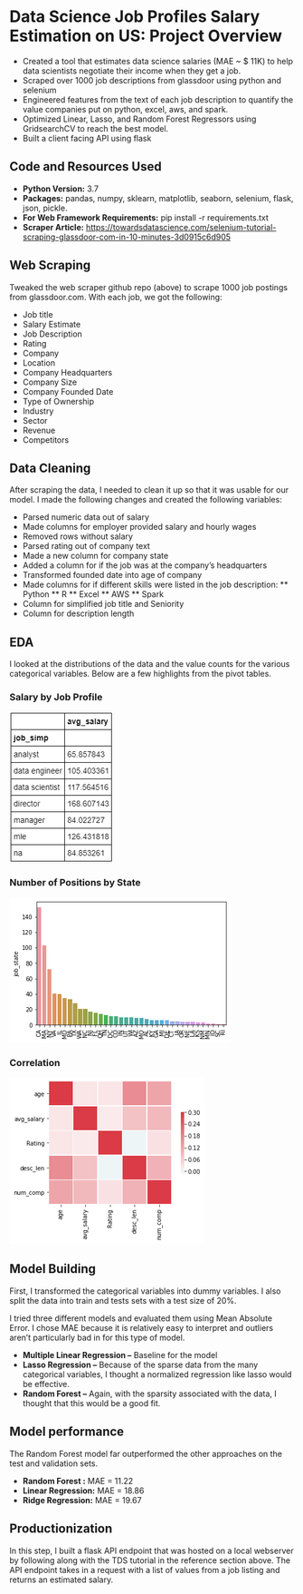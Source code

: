 # Data Science Job Profiles Salary Estimation on US: Project Overview
* Created a tool that estimates data science salaries (MAE ~ $ 11K) to help data scientists negotiate their income when they get a job.
* Scraped over 1000 job descriptions from glassdoor using python and selenium
* Engineered features from the text of each job description to quantify the value companies put on python, excel, aws, and spark.
* Optimized Linear, Lasso, and Random Forest Regressors using GridsearchCV to reach the best model.
* Built a client facing API using flask

## Code and Resources Used
* **Python Version:** 3.7
* **Packages:** pandas, numpy, sklearn, matplotlib, seaborn, selenium, flask, json, pickle.
* **For Web Framework Requirements:** pip install -r requirements.txt
* **Scraper Article:** https://towardsdatascience.com/selenium-tutorial-scraping-glassdoor-com-in-10-minutes-3d0915c6d905

## Web Scraping
Tweaked the web scraper github repo (above) to scrape 1000 job postings from glassdoor.com. With each job, we got the following:
* Job title
* Salary Estimate
* Job Description
* Rating
* Company
* Location
* Company Headquarters
* Company Size
* Company Founded Date
* Type of Ownership
* Industry
* Sector
* Revenue
* Competitors

## Data Cleaning
After scraping the data, I needed to clean it up so that it was usable for our model. I made the following changes and created the following variables:

* Parsed numeric data out of salary
* Made columns for employer provided salary and hourly wages
* Removed rows without salary
* Parsed rating out of company text
* Made a new column for company state
* Added a column for if the job was at the company’s headquarters
* Transformed founded date into age of company
* Made columns for if different skills were listed in the job description:
 ** Python
 ** R
 ** Excel
 ** AWS
 ** Spark
* Column for simplified job title and Seniority
* Column for description length

## EDA
I looked at the distributions of the data and the value counts for the various categorical variables. Below are a few highlights from the pivot tables.
### Salary by Job Profile
![](Salary_by_job_profile.png)
### Number of Positions by State
![](Number_of_positions.png)
### Correlation
![](Correlation.png)

## Model Building
First, I transformed the categorical variables into dummy variables. I also split the data into train and tests sets with a test size of 20%.

I tried three different models and evaluated them using Mean Absolute Error. I chose MAE because it is relatively easy to interpret and outliers aren’t particularly bad in for this type of model.

* **Multiple Linear Regression –** Baseline for the model
* **Lasso Regression –** Because of the sparse data from the many categorical variables, I thought a normalized regression like lasso would be effective.
* **Random Forest –** Again, with the sparsity associated with the data, I thought that this would be a good fit.

## Model performance
The Random Forest model far outperformed the other approaches on the test and validation sets.

* **Random Forest :** MAE = 11.22
* **Linear Regression:** MAE = 18.86
* **Ridge Regression:** MAE = 19.67

## Productionization
In this step, I built a flask API endpoint that was hosted on a local webserver by following along with the TDS tutorial in the reference section above. The API endpoint takes in a request with a list of values from a job listing and returns an estimated salary.
